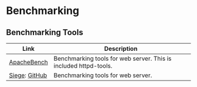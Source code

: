 # Benchmarking

## Benchmarking Tools
| Link | Description |
| --- | --- |
| [ApacheBench](apachebench.md) | Benchmarking tools for web server. This is included httpd-tools. |
| [Siege](siege.md): [GitHub](https://github.com/JoeDog/siege) | Benchmarking tools for web server. |
